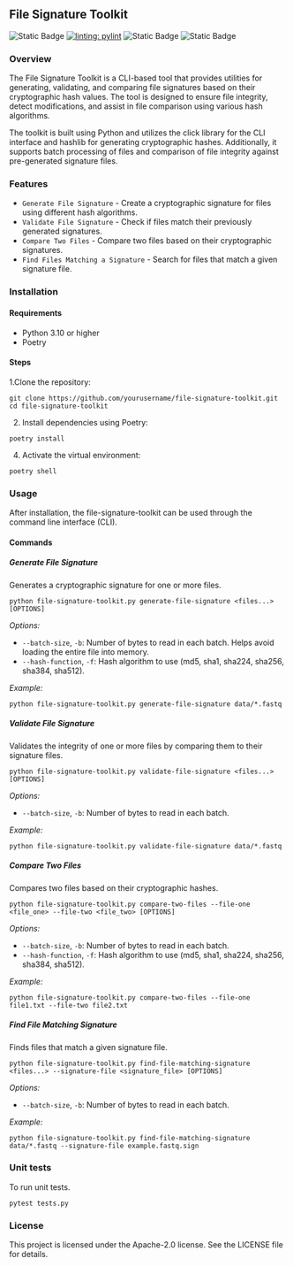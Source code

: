 ## File Signature Toolkit
![Static Badge](https://img.shields.io/badge/Python-3.10%7C3.11%7C3.12-blue)
[![linting: pylint](https://img.shields.io/badge/linting-pylint-yellowgreen)](https://github.com/pylint-dev/pylint)
![Static Badge](https://img.shields.io/badge/code_style-black-black)
![Static Badge](https://img.shields.io/badge/license-Apache_2.0-yellow)

### Overview
The File Signature Toolkit is a CLI-based tool that provides utilities for generating, validating, and comparing file signatures based on their cryptographic hash values. The tool is designed to ensure file integrity, detect modifications, and assist in file comparison using various hash algorithms.

The toolkit is built using Python and utilizes the click library for the CLI interface and hashlib for generating cryptographic hashes. Additionally, it supports batch processing of files and comparison of file integrity against pre-generated signature files.

### Features
- `Generate File Signature` - Create a cryptographic signature for files using different hash algorithms.
- `Validate File Signature` - Check if files match their previously generated signatures.
- `Compare Two Files` - Compare two files based on their cryptographic signatures.
- `Find Files Matching a Signature` - Search for files that match a given signature file.

### Installation

#### Requirements
- Python 3.10 or higher
- Poetry

#### Steps
1.Clone the repository:

```
git clone https://github.com/yourusername/file-signature-toolkit.git
cd file-signature-toolkit
```

2. Install dependencies using Poetry:

```   
poetry install
``` 

4. Activate the virtual environment:

```
poetry shell
```

### Usage
After installation, the file-signature-toolkit can be used through the command line interface (CLI).

#### Commands
##### Generate File Signature

   Generates a cryptographic signature for one or more files.

   ```
   python file-signature-toolkit.py generate-file-signature <files...> [OPTIONS]
   ```
   
   *Options:*

   - `--batch-size`, `-b`: Number of bytes to read in each batch. Helps avoid loading the entire file into memory.
   - `--hash-function`, `-f`: Hash algorithm to use (md5, sha1, sha224, sha256, sha384, sha512).

   *Example:*
 

   ```
   python file-signature-toolkit.py generate-file-signature data/*.fastq 
   ```

##### Validate File Signature

   Validates the integrity of one or more files by comparing them to their signature files.
   
   ```
   python file-signature-toolkit.py validate-file-signature <files...> [OPTIONS]
   ```
   
   *Options:*
   
   - `--batch-size`, `-b`: Number of bytes to read in each batch.
   
   *Example:*
   
   ```
   python file-signature-toolkit.py validate-file-signature data/*.fastq
   ```

##### Compare Two Files

   Compares two files based on their cryptographic hashes.
   
   ```
   python file-signature-toolkit.py compare-two-files --file-one <file_one> --file-two <file_two> [OPTIONS]
   ```
   
   *Options:*
   
   - `--batch-size`, `-b`: Number of bytes to read in each batch.
   - `--hash-function`, `-f`: Hash algorithm to use (md5, sha1, sha224, sha256, sha384, sha512).
   
   *Example:*
   
   ```
   python file-signature-toolkit.py compare-two-files --file-one file1.txt --file-two file2.txt
   ```

##### Find File Matching Signature

   Finds files that match a given signature file.
   
   ```
   python file-signature-toolkit.py find-file-matching-signature <files...> --signature-file <signature_file> [OPTIONS]
   ```
   
   *Options:*
   
   - `--batch-size`, `-b`: Number of bytes to read in each batch.
   
   *Example:*
   
   ```
   python file-signature-toolkit.py find-file-matching-signature data/*.fastq --signature-file example.fastq.sign
   ```

### Unit tests
To run unit tests.

```
pytest tests.py 
```

### License
This project is licensed under the Apache-2.0 license. See the LICENSE file for details.
